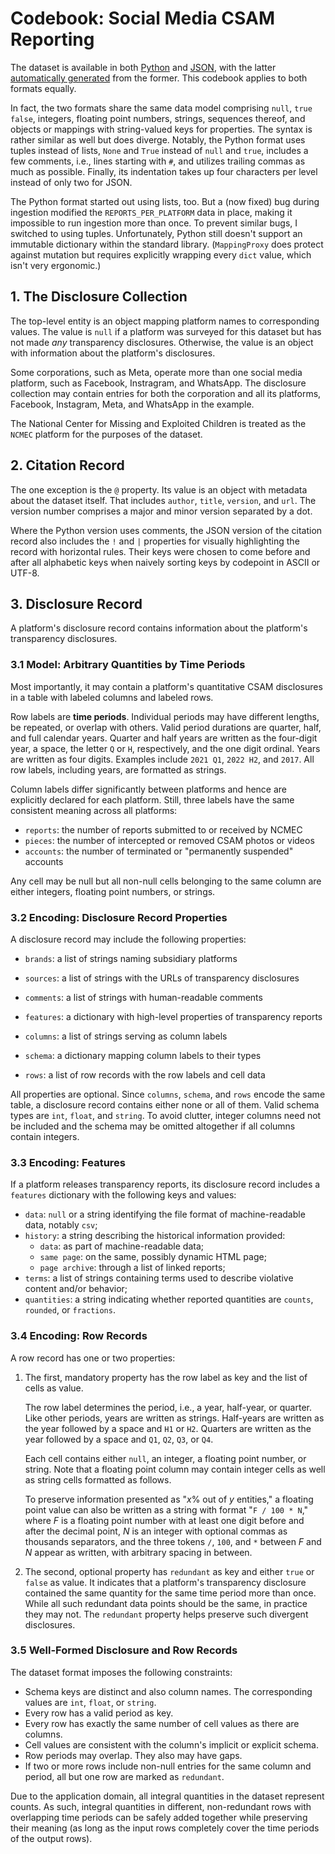 # Codebook: Social Media CSAM Reporting

The dataset is available in both [Python](intransparent/by_platform/data.py) and
[JSON](data/csam-reports-per-platform.json), with the latter [automatically
generated](intransparent/by_platform/export.py) from the former. This codebook
applies to both formats equally.

In fact, the two formats share the same data model comprising `null`, `true`
`false`, integers, floating point numbers, strings, sequences thereof, and
objects or mappings with string-valued keys for properties. The syntax is rather
similar as well but does diverge. Notably, the Python format uses tuples instead
of lists, `None` and `True` instead of `null` and `true`, includes a few
comments, i.e., lines starting with `#`, and utilizes trailing commas as much as
possible. Finally, its indentation takes up four characters per level instead of
only two for JSON.

The Python format started out using lists, too. But a (now fixed) bug during
ingestion modified the `REPORTS_PER_PLATFORM` data in place, making it
impossible to run ingestion more than once. To prevent similar bugs, I switched
to using tuples. Unfortunately, Python still doesn't support an immutable
dictionary within the standard library. (`MappingProxy` does protect against
mutation but requires explicitly wrapping every `dict` value, which isn't very
ergonomic.)


## 1. The Disclosure Collection

The top-level entity is an object mapping platform names to corresponding
values. The value is `null` if a platform was surveyed for this dataset but has
not made *any* transparency disclosures. Otherwise, the value is an object with
information about the platform's disclosures.

Some corporations, such as Meta, operate more than one social media platform,
such as Facebook, Instragram, and WhatsApp. The disclosure collection may
contain entries for both the corporation and all its platforms, Facebook,
Instagram, Meta, and WhatsApp in the example.

The National Center for Missing and Exploited Children is treated as the `NCMEC`
platform for the purposes of the dataset.


## 2. Citation Record

The one exception is the `@` property. Its value is an object with metadata
about the dataset itself. That includes `author`, `title`, `version`, and `url`.
The version number comprises a major and minor version separated by a dot.

Where the Python version uses comments, the JSON version of the citation record
also includes the `!` and `|` properties for visually highlighting the record
with horizontal rules. Their keys were chosen to come before and after all
alphabetic keys when naively sorting keys by codepoint in ASCII or UTF-8.


## 3. Disclosure Record

A platform's disclosure record contains information about the platform's
transparency disclosures.


### 3.1 Model: Arbitrary Quantities by Time Periods

Most importantly, it may contain a platform's quantitative CSAM disclosures in a
table with labeled columns and labeled rows.

Row labels are **time periods**. Individual periods may have different lengths,
be repeated, or overlap with others. Valid period durations are quarter, half,
and full calendar years. Quarter and half years are written as the four-digit
year, a space, the letter `Q` or `H`, respectively, and the one digit ordinal.
Years are written as four digits. Examples include `2021 Q1`, `2022 H2`, and
`2017`. All row labels, including years, are formatted as strings.

Column labels differ significantly between platforms and hence are explicitly
declared for each platform. Still, three labels have the same consistent meaning
across all platforms:

  * `reports`: the number of reports submitted to or received by NCMEC
  * `pieces`: the number of intercepted or removed CSAM photos or videos
  * `accounts`: the number of terminated or "permanently suspended" accounts

Any cell may be null but all non-null cells belonging to the same column are
either integers, floating point numbers, or strings.


### 3.2 Encoding: Disclosure Record Properties

A disclosure record may include the following properties:

  * `brands`: a list of strings naming subsidiary platforms
  * `sources`: a list of strings with the URLs of transparency disclosures
  * `comments`: a list of strings with human-readable comments
  * `features`: a dictionary with high-level properties of transparency reports

  * `columns`: a list of strings serving as column labels
  * `schema`: a dictionary mapping column labels to their types
  * `rows`: a list of row records with the row labels and cell data

All properties are optional. Since `columns`, `schema`, and `rows` encode the
same table, a disclosure record contains either none or all of them. Valid
schema types are `int`, `float`, and `string`. To avoid clutter, integer columns
need not be included and the schema may be omitted altogether if all columns
contain integers.


### 3.3 Encoding: Features

If a platform releases transparency reports, its disclosure record includes a
`features` dictionary with the following keys and values:

  * `data`: `null` or a string identifying the file format of machine-readable
    data, notably `csv`;
  * `history`: a string describing the historical information provided:
      * `data`: as part of machine-readable data;
      * `same page`: on the same, possibly dynamic HTML page;
      * `page archive`: through a list of linked reports;
  * `terms`: a list of strings containing terms used to describe violative
    content and/or behavior;
  * `quantities`: a string indicating whether reported quantities are `counts`,
    `rounded`, or `fractions`.



### 3.4 Encoding: Row Records

A row record has one or two properties:

 1. The first, mandatory property has the row label as key and the list of cells
    as value.

    The row label determines the period, i.e., a year, half-year, or quarter.
    Like other periods, years are written as strings. Half-years are written as
    the year followed by a space and `H1` or `H2`. Quarters are written as the
    year followed by a space and `Q1`, `Q2`, `Q3`, or `Q4`.

    Each cell contains either `null`, an integer, a floating point number, or
    string. Note that a floating point column may contain integer cells as well
    as string cells formatted as follows.

    To preserve information presented as "*x*% out of *y* entities," a floating
    point value can also be written as a string with format "`F / 100 * N`,"
    where _F_ is a floating point number with at least one digit before and
    after the decimal point, _N_ is an integer with optional commas as thousands
    separators, and the three tokens `/`, `100`, and `*` between _F_ and _N_
    appear as written, with arbitrary spacing in between.

 2. The second, optional property has `redundant` as key and either `true` or
    `false` as value. It indicates that a platform's transparency disclosure
    contained the same quantity for the same time period more than once. While
    all such redundant data points should be the same, in practice they may not.
    The `redundant` property helps preserve such divergent disclosures.


### 3.5 Well-Formed Disclosure and Row Records

The dataset format imposes the following constraints:

  * Schema keys are distinct and also column names. The corresponding values are
    `int`, `float`, or `string`.
  * Every row has a valid period as key.
  * Every row has exactly the same number of cell values as there are columns.
  * Cell values are consistent with the column's implicit or explicit schema.
  * Row periods may overlap. They also may have gaps.
  * If two or more rows include non-null entries for the same column and period,
    all but one row are marked as `redundant`.

Due to the application domain, all integral quantities in the dataset represent
counts. As such, integral quantities in different, non-redundant rows with
overlapping time periods can be safely added together while preserving their
meaning (as long as the input rows completely cover the time periods of the
output rows).
